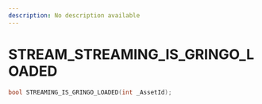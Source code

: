 ```yaml
---
description: No description available 
---
```


# STREAM\_STREAMING_IS_GRINGO_LOADED

```cpp
bool STREAMING_IS_GRINGO_LOADED(int _AssetId);
```